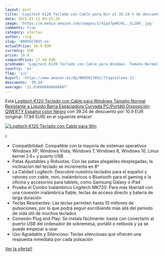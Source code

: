 ```yaml
---
layout: post
title: 'Logitech K120 Teclado con Cable para Win al 39.24 % de descuento'
date: 2021-01-12 05:25:24
image: 'https://m.media-amazon.com/images/I/41gd7gm0J4L._SL200_.jpg'
comments: true
category: ofertas
author: ring
slug: 'B0056C7W1C-es'
actualPrice: 10.9 EUR
currency: EUR
price: 10.9
comparePrice: 17.94 EUR
prodname: 'Logitech K120 Teclado con Cable para Windows  Tamaño Normal  Resistante a Líquido  Barra Espaciadora Curvada  PC/Portátil  Disposición QWERTY Español  color Negro'
country: 'es'
flag: '🇪🇸'
buyurl: 'https://www.amazon.es/dp/B0056C7W1C/?tag=tolees-21'
descuento: '39.24'
average: '11.636666666666667'
---
```


Está [Logitech K120 Teclado con Cable para Windows  Tamaño Normal  Resistante a Líquido  Barra Espaciadora Curvada  PC/Portátil  Disposición QWERTY Español  color Negro](https://www.amazon.es/dp/B0056C7W1C/?tag=tolees-21) con 39.24 de descuento por 10.9 EUR (original: 17.94 EUR) en el siguiente enlace!

[![Logitech K120 Teclado con Cable para Win](https://m.media-amazon.com/images/I/41gd7gm0J4L._SL200_.jpg)](https://www.amazon.es/dp/B0056C7W1C/?tag=tolees-21)

ℹ️:

- Compatibilidad: Compatible con la mayoría de sistemas operativos Windows XP, Windows Vista, Windows 7, Windows 8, Windows 10, Linux kernel 2.6+ y puerto USB
- Patas Ajustables y Robustas: Con las patas plegables desplegadas, la inclinación del teclado se incrementa en 8°
- La Calidad Logitech: Descubre nuestros teclados para el español y ratones con cable, mini, inalámbricos o Bluetooth para el gaming o la oficina y accesorios para tablets, como Samsung Galaxy o iPad
- Prueba el Combo Inalámbrico Logitech MK720: Para más libertad con una conexión inalámbrica fiable, teclas de acceso directo y batería de larga duración
- Teclas Resistentes: Las teclas permiten hasta 10 millones de pulsaciones, por lo que podrá seguir escribiendo más allá del periodo de vida útil de muchos teclados
- Conexión Plug and Play: Se instala fácilmente: basta con conectarlo al puerto USB del ordenador de sobremesa, portátil o netbook y ya se puede empezar a usar
- Uso Agradable y Silencioso: Teclas silenciosas que ofrecen una respuesta inmediata por cada pulsación

[Ver la oferta!!](https://www.amazon.es/dp/B0056C7W1C/?tag=tolees-21)
